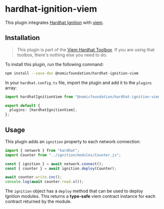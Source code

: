 # hardhat-ignition-viem

This plugin integrates [Hardhat Ignition](https://hardhat.org/ignition) with [viem](https://viem.sh).

## Installation

> This plugin is part of the [Viem Hardhat Toolbox](https://hardhat.org/plugins/nomicfoundation-hardhat-toolbox-viem). If you are using that toolbox, there's nothing else you need to do.

To install this plugin, run the following command:

```bash
npm install --save-dev @nomicfoundation/hardhat-ignition-viem
```

In your `hardhat.config.ts` file, import the plugin and add it to the `plugins` array:

```ts
import hardhatIgnitionViem from "@nomicfoundation/hardhat-ignition-viem";

export default {
  plugins: [hardhatIgnitionViem],
};
```

## Usage

This plugin adds an `ignition` property to each network connection:

```ts
import { network } from "hardhat";
import Counter from "../ignition/modules/Counter.js";

const { ignition } = await network.connect();
const { counter } = await ignition.deploy(Counter);

await counter.write.inc();
console.log(await counter.read.x());
```

The `ignition` object has a `deploy` method that can be used to deploy Ignition modules. This returns a **type-safe** viem contract instance for each contract returned by the module.
